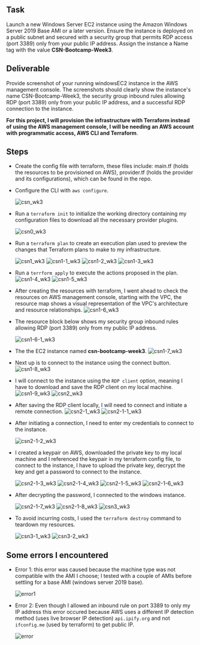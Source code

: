 ## Task
Launch a new Windows Server EC2 instance using the Amazon Windows Server 2019 Base AMI or a later version. Ensure the instance is deployed on a public subnet and secured with a security group that permits RDP access (port 3389) only from your public IP address. Assign the instance a Name tag with the value **CSN-Bootcamp-Week3**.

## Deliverable
 Provide screenshot of your running windowsEC2 instance in the AWS management console. The screenshots should clearly show the instance's name CSN-Bootcamp-Week3, the security group inbound rules allowing RDP (port 3389) only from your public IP address, and a successful RDP connection to the instance.

**For this project, I will provision the infrastructure with Terraform instead of using the AWS management console, I will be needing an AWS account with programmatic access, AWS CLI and Terraform**.

## Steps
- Create the config file with terraform, these files include: main.tf (holds the resources to be provisioned on AWS), provider.tf (holds the provider and its configurations), which can be found in the repo.
- Configure the CLI with `aws configure`.

    ![csn_wk3](img/csn_wk3.png)

- Run a `terraform init` to initialize the working directory containing my configuration files to download all the necessary provider plugins.

    ![csn0_wk3](img/csn0_wk3.png)

- Run a `terraform plan` to create an execution plan used to preview the changes that Terraform plans to make to my infrastructure.

    ![csn1_wk3](img/csn1_wk3.png)
    ![csn1-1_wk3](img/csn1-1_wk3.png)
    ![csn1-2_wk3](img/csn1-2_wk3.png)
    ![csn1-3_wk3](img/csn1-3_wk3.png)

- Run a `terrform apply` to execute the actions proposed in the plan.
    ![csn1-4_wk3](img/csn1-4_wk3.png)
    ![csn1-5_wk3](img/csn1-5_wk3.png)

- After creating the resources with terraform, I went ahead to check the resources on AWS management console, starting with the VPC, the resource map shows a visual representation of the VPC's architecture and resource relationships.
    ![csn1-6_wk3](img/csn1-6_wk3.png)

- The resource block below shows my security group inbound rules allowing RDP (port 3389) only from my public IP address.

    ![csn1-6-1_wk3](img/csn1-6-1_wk3.png)

- The the EC2 instance named **csn-bootcamp-week3**.
    ![csn1-7_wk3](img/csn1-7_wk3.png)

- Next up is to connect to the instance using the connect button.
    ![csn1-8_wk3](img/csn1-8_wk3.png)

- I will connect to the instance using the `RDP client` option, meaning I have to download and save the RDP client on my local machine.
    ![csn1-9_wk3](img/csn1-9_wk3.png)
    ![csn2_wk3](img/csn2_wk3.png)

- After saving the RDP client locally, I will need to connect and initiate a remote connection.
    ![csn2-1_wk3](img/csn2-1_wk3.png)
    ![csn2-1-1_wk3](img/csn2-1-1_wk3.png)

- After initiating a connection, I need to enter my credentials to connect to the instance.

    ![csn2-1-2_wk3](img/csn2-1-2_wk3.png)

- I created a keypair on AWS, downloaded the private key to my local machine and I referenced the keypair in my terraform config file, to connect to the instance, I have to upload the private key, decrypt the key and get a password to connect to the instance.

    ![csn2-1-3_wk3](img/csn2-1-3_wk3.png)
    ![csn2-1-4_wk3](img/csn2-1-4_wk3.png)
    ![csn2-1-5_wk3](img/csn2-1-5_wk3.png)
    ![csn2-1-6_wk3](img/csn2-1-6_wk3.png)

- After decrypting the password, I connected to the windows instance.

    ![csn2-1-7_wk3](img/csn2-1-7_wk3.png)
    ![csn2-1-8_wk3](img/csn2-1-8_wk3.png)
    ![csn3_wk3](img/csn3_wk3.png)

- To avoid incurring costs, I used the `terraform destroy` command to teardown my resources.

    ![csn3-1_wk3](img/csn3-1_wk3.png)
    ![csn3-2_wk3](img/csn3-2_wk3.png)
    

## Some errors I encountered
- Error 1: this error was caused because the machine type was not compatible with the AMI I choose; I tested with a couple of AMIs before settling for a base AMI (windows server 2019 base).

    ![error1](img/err1.png)

- Error 2: Even though I allowed an inbound rule on port 3389 to only my IP address this error occured because AWS uses a different IP detection method (uses live browser IP detection) `api.ipify.org` and not `ifconfig.me` (used by terraform) to get public IP.

    ![error](img/err.png)

